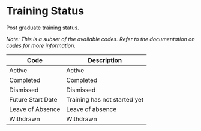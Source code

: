 # Training Status

Post graduate training status.

*Note: This is a subset of the available codes. Refer to the documentation on [codes](codes.md) for more information.*

| Code | Description |
| - | - |
| Active | Active |
| Completed | Completed |
| Dismissed | Dismissed |
| Future Start Date | Training has not started yet |
| Leave of Absence | Leave of absence |
| Withdrawn | Withdrawn |
